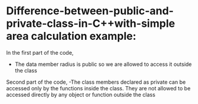# Difference-between-public-and-private-class-in-C++with-simple area calculation example:

In the first part of the code,
-  The data member radius is public so we are allowed to access it outside the class

Second part of the code,
-The class members declared as private can be accessed only by the functions inside the class.
  They are not allowed to be accessed directly by any object or function outside the class
